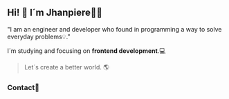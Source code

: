 ## Hi! 👋 I´m Jhanpiere🙋‍♂️
"I am an engineer and developer who found in programming a way to solve everyday problems💡."

I´m studying and focusing on **frontend development**.💻

>Let´s create a better world. 🌎

### Contact🤝

<!--
**jhanpieremontes/jhanpieremontes** is a ✨ _special_ ✨ repository because its `README.md` (this file) appears on your GitHub profile.

Here are some ideas to get you started:

- 🔭 I’m currently working on ...
- 🌱 I’m currently learning ...
- 👯 I’m looking to collaborate on ...
- 🤔 I’m looking for help with ...
- 💬 Ask me about ...
- 📫 How to reach me: ...
- 😄 Pronouns: ...
- ⚡ Fun fact: ...
-->
